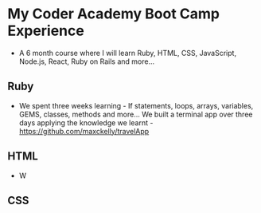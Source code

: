 # My Coder Academy Boot Camp Experience
- A 6 month course where I will learn Ruby, HTML, CSS, JavaScript, Node.js, React, Ruby on Rails and more...

## Ruby 
- We spent three weeks learning - If statements, loops, arrays, variables, GEMS, classes, methods and more... We built a terminal app over three days applying the knowledge we learnt - https://github.com/maxckelly/travelApp 
## HTML
- W
## CSS

